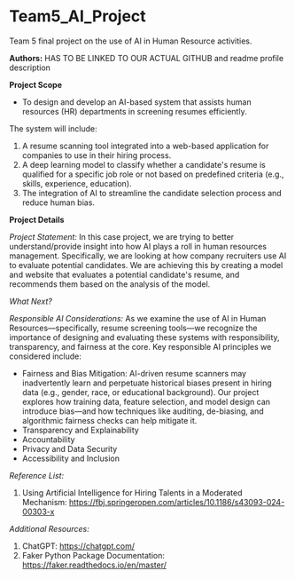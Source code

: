 # Team5_AI_Project

Team 5 final project on the use of AI in Human Resource activities. 

**Authors:** HAS TO BE LINKED TO OUR ACTUAL GITHUB and readme profile description

**Project Scope** 

- To design and develop an AI-based system that assists human resources (HR) departments in screening resumes efficiently. 

The system will include:

1. A resume scanning tool integrated into a web-based application for companies to use in their hiring process.
2. A deep learning model to classify whether a candidate's resume is qualified for a specific job role or not based on predefined criteria (e.g., skills, experience, education).
3. The integration of AI to streamline the candidate selection process and reduce human bias.

**Project Details** 

*Project Statement:* 
In this case project, we are trying to better understand/provide insight into how AI plays a roll in human resources management. Specifically, we are looking at how company recruiters use AI to evaluate potential candidates. We are achieving this by creating a model and website that evaluates a potential candidate's resume, and recommends them based on the analysis of the model. 

*What Next?*

*Responsible AI Considerations:*
As we examine the use of AI in Human Resources—specifically, resume screening tools—we recognize the importance of designing and evaluating these systems with responsibility, transparency, and fairness at the core. Key responsible AI principles we considered include:
-  Fairness and Bias Mitigation: AI-driven resume scanners may inadvertently learn and perpetuate historical biases present in hiring data (e.g., gender, race, or educational background). Our project explores how training data, feature selection, and model design can introduce bias—and how techniques like auditing, de-biasing, and algorithmic fairness checks can help mitigate it.
-  Transparency and Explainability
-  Accountability
-  Privacy and Data Security
-  Accessibility and Inclusion

*Reference List:*
1. Using Artificial Intelligence for Hiring Talents in a Moderated Mechanism: https://fbj.springeropen.com/articles/10.1186/s43093-024-00303-x

*Additional Resources:*
1. ChatGPT: https://chatgpt.com/
2. Faker Python Package Documentation: https://faker.readthedocs.io/en/master/



